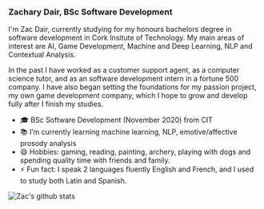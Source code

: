 ### Zachary Dair, BSc Software Development

I'm Zac Dair, currently studying for my honours bachelors degree in software development in Cork Insitute of Technology.
My main areas of interest are AI, Game Development, Machine and Deep Learning, NLP and Contextual Analysis.

In the past I have worked as a customer support agent, as a computer science tutor, and as an software development intern in a fortune 500 company.
I have also began setting the foundations for my passion project, my own game development company, which I hope to grow and develop fully after I finish my studies.



- :mortar_board: BSc Software Development (November 2020) from CIT
- :books: I’m currently learning machine learning, NLP, emotive/affective prosody analysis
- 😄 Hobbies: gaming, reading, painting, archery, playing with dogs and spending quality time with friends and family.
- ⚡ Fun fact: I speak 2 languages fluently English and French, and I used to study both Latin and Spanish.


![Zac's github stats](https://github-readme-stats.vercel.app/api?username=ZacDair&theme=vue-dark&show_icons=true&count_private=true)
